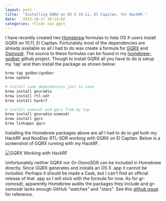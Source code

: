 ```yaml
---
layout: post
title:  "Installing GQRX on OS X 10.11, El Capitan, for HackRF."
date:   2015-10-17 10:14:02
categories: rtlsdr osx gqrx
---
```


I have recently created two [Homebrew](http://brew.sh/) formulas to help OS X
users install GQRX on 10.11, El Capitan.  Fortunately most of the dependencies
are already available so all I had to do was create a formula for
[GQRX](http://gqrx.dk/) and [Osmosdr](http://sdr.osmocom.org/trac/wiki/GrOsmoSDR).
The source to these formulas can be found in my
[homebrew-godber](https://github.com/godber/homebrew-godber) github project.
Though to install GQRX all you have to do is setup my 'tap' and then install the
package as shown below:

```bash
brew tap godber/godber
brew update

# install some dependencies just in case
brew install gnuradio
brew install rtl-sdr
brew install hackrf

# install osmosdr and gqrx from my tap
brew install gnuradio-osmosdr
brew install gqrx
brew linkapps gqrx
```

Installing the Homebrew packages above are all I had to do to get both my HackRF
and NooElec RTL-SDR working with GQRX on El Capitan.  Below is a screenshot of
GQRX running with my HackRF.

![GQRX Working with HackRF](/images/gqrx.png)

Unfortunately neither GQRX nor Gr-OsmoSDR can be included in Homebrew directly.
Since GQRX generates and installs an OS X .app it cannot be included.  Perhaps
it should be made a Cask, but I can't find an official release of that .app so
I will stick with the formula for now.  As for gr-osmosdr, apparently Homebrew
audits the packages they include and gr-osmosdr lacks enough GitHub "watches"
and "stars".  See this [github issue](https://github.com/Homebrew/homebrew/pull/42783#issuecomment-148857954)
for reference.